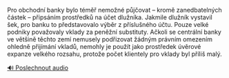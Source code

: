 
Pro obchodní banky bylo téměř nemožné půjčovat – kromě zanedbatelných částek – připsáním prostředků na účet dlužníka. Jakmile dlužník vystavil šek, pro banku to představovalo výběr z příslušného účtu. Pouze velké podniky považovaly vklady za peněžní substituty. Ačkoli se centrální banky ve většině těchto zemí nemusely podřizovat žádným právním omezením ohledně přijímání vkladů, nemohly je použít jako prostředek úvěrové expanze velkého rozsahu, protože počet klientely pro vklady byl příliš malý.

[🔊 Poslechnout audio](/data/7-paragraphs/audio/chapter_82/para_001-Pro-obchodn-banky-bylo-tm-nemon-pjovat-k.mp3)
